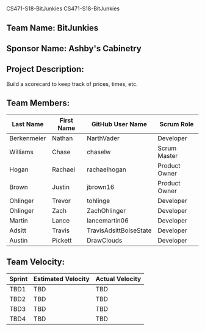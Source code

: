 #
CS471-S18-BitJunkies
CS471-S18-BitJunkies

## Team Name: BitJunkies

## Sponsor Name: Ashby's Cabinetry 

## Project Description:
Build a scorecard to keep track of prices, times, etc. 

## Team Members:

Last Name       | First Name      | GitHub User Name       | Scrum Role
--------------- | --------------- | ---------------------- | ---------------
Berkenmeier     | Nathan          | NarthVader             | Developer
Williams        | Chase           | chaselw                | Scrum Master
Hogan           | Rachael         | rachaelhogan           | Product Owner
Brown           | Justin          | jbrown16               | Product Owner
Ohlinger        | Trevor          | tohlinge               | Developer
Ohlinger        | Zach            | ZachOhlinger           | Developer
Martin          | Lance           | lancemartin06          | Developer
Adsitt			    | Travis  	  	  | TravisAdsittBoiseState | Developer
Austin          | Pickett         | DrawClouds             | Developer

## Team Velocity:

Sprint | Estimated Velocity | Actual Velocity
------ | ------------------ | ---------------
TBD1   | TBD                | TBD
TBD2   | TBD                | TBD
TBD3   | TBD                | TBD
TBD4   | TBD                | TBD

